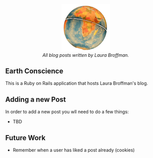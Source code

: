 
<p align="center">
  <img src="./earth.png" width="30%">
  <br><i>All blog posts written by Laura Broffman.</i>
</p>

## Earth Conscience

This is a Ruby on Rails application that hosts Laura Broffman's blog.

## Adding a new Post

In order to add a new post you wll need to do a few things:

- TBD 

## Future Work

- Remember when a user has liked a post already (cookies)